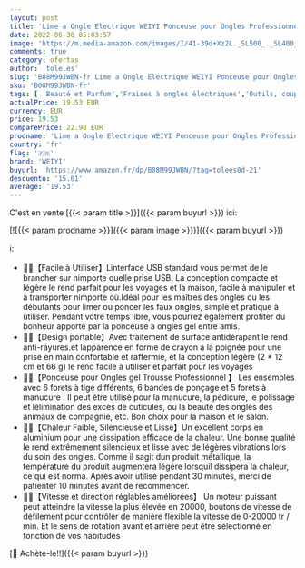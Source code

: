 ```yaml
---
layout: post
title: 'Lime a Ongle Electrique WEIYI Ponceuse pour Ongles Professionnel Ongles Manucure Machine avec USB 20000RPM  Portable Kit de Manucure Pédicure Salon et Maison  D or '
date: 2022-06-30 05:03:57
image: 'https://m.media-amazon.com/images/I/41-39d+Xz2L._SL500_._SL400_.jpg'
comments: true
category: ofertas
author: 'tole.es'
slug: 'B08M99JWBN-fr Lime a Ongle Electrique WEIYI Ponceuse pour Ongles...'
sku: 'B08M99JWBN-fr'
tags: [ 'Beauté et Parfum','Fraises à ongles électriques','Outils, coupe et polissage pour manucure et pédicure','Vernis à ongles et manucure','weiyi','🇫🇷', ]
actualPrice: 19.53 EUR
currency: EUR
price: 19.53
comparePrice: 22.98 EUR
prodname: 'Lime a Ongle Electrique WEIYI Ponceuse pour Ongles Professionnel Ongles Manucure Machine avec USB 20000RPM  Portable Kit de Manucure Pédicure Salon et Maison  D or '
country: 'fr'
flag: '🇫🇷'
brand: 'WEIYI'
buyurl: 'https://www.amazon.fr/dp/B08M99JWBN/?tag=tolees0d-21'
descuento: '15.01'
average: '19.53'
---
```


C'est en vente [{{< param title >}}]({{< param buyurl >}}) ici:

[![{{< param prodname >}}]({{< param image >}})]({{< param buyurl >}})

ℹ️:

- 🎁💅【Facile à Utiliser】Linterface USB standard vous permet de le brancher sur nimporte quelle prise USB. La conception compacte et légère le rend parfait pour les voyages et la maison, facile à manipuler et à transporter nimporte où.Idéal pour les maîtres des ongles ou les débutants pour limer ou poncer les faux ongles, simple et pratique à utiliser. Pendant votre temps libre, vous pourrez également profiter du bonheur apporté par la ponceuse à ongles gel entre amis.
- 🎁💅【Design portable】Avec traitement de surface antidérapant le rend anti-rayures.et lapparence en forme de crayon à la poignée pour une prise en main confortable et raffermie, et la conception légère (2 * 12 cm et 66 g) le rend facile à utiliser et parfait pour les voyages
- 🎁💅【Ponceuse pour Ongles gel Trousse Professionnel 】 Les ensembles avec 6 forets à tige différents, 6 bandes de ponçage et 5 forets à manucure . Il peut être utilisé pour la manucure, la pédicure, le polissage et lélimination des excès de cuticules, ou la beauté des ongles des animaux de compagnie, etc. Bon choix pour la maison et le salon.
- 🎁💅【Chaleur Faible, Silencieuse et Lisse】Un excellent corps en aluminium pour une dissipation efficace de la chaleur. Une bonne qualité le rend extrêmement silencieux et lisse avec de légères vibrations lors du soin des ongles. Comme il sagit dun produit métallique, la température du produit augmentera légère lorsquil dissipera la chaleur, ce qui est norma. Après avoir utilisé pendant 30 minutes, merci de patienter 10 minutes avant de recommencer.
- 🎁💅【Vitesse et direction réglables améliorées】 Un moteur puissant peut atteindre la vitesse la plus élevée en 20000, boutons de vitesse de défilement pour contrôler de manière flexible la vitesse de 0-20000 tr / min. Et le sens de rotation avant et arrière peut être sélectionné en fonction de vos habitudes

[🛒 Achète-le!!]({{< param buyurl >}})
